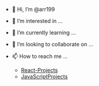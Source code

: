 - 👋 Hi, I’m @arr199
- 👀 I’m interested in ...
- 🌱 I’m currently learning ...
- 💞️ I’m looking to collaborate on ...
- 📫 How to reach me ...

  - [React-Projects]()
  - [JavaScriptProjects](https://github.com/stars/arr199/lists/javascript)
    

